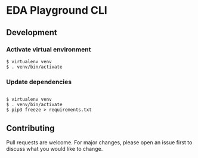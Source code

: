 # EDA Playground CLI

## Development

### Activate virtual environment

```
$ virtualenv venv
$ . venv/bin/activate
```

### Update dependencies

```

$ virtualenv venv
$ . venv/bin/activate
$ pip3 freeze > requirements.txt
```

## Contributing

Pull requests are welcome. For major changes, please open an issue first to discuss what you would like to change.


